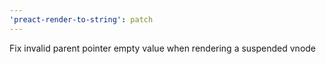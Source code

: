 ```yaml
---
'preact-render-to-string': patch
---
```


Fix invalid parent pointer empty value when rendering a suspended vnode
